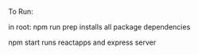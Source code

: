 To Run:

in root:
npm run prep
installs all package dependencies

npm start
runs reactapps and express server
